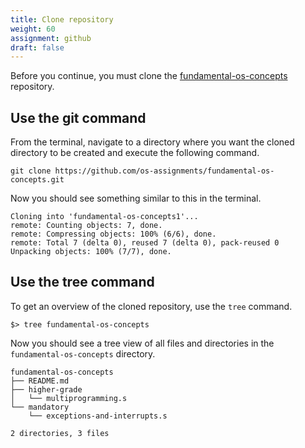 ```yaml
---
title: Clone repository
weight: 60
assignment: github
draft: false
---
```


Before you continue, you must clone the [fundamental-os-concepts][repo] repository.

[repo]: https://github.com/os-assignments/fundamental-os-concepts.git


## Use the git command

From the terminal, navigate to a directory where you want the cloned directory
to be created and execute the following command.

``` text
git clone https://github.com/os-assignments/fundamental-os-concepts.git
```

Now you should see something similar to this in the terminal.

``` text
Cloning into 'fundamental-os-concepts1'...
remote: Counting objects: 7, done.
remote: Compressing objects: 100% (6/6), done.
remote: Total 7 (delta 0), reused 7 (delta 0), pack-reused 0
Unpacking objects: 100% (7/7), done.
```

## Use the tree command

To get an overview of the cloned repository, use the `tree` command.

``` text
$> tree fundamental-os-concepts
```

Now you should see a tree view of all files and directories in the
`fundamental-os-concepts` directory.

``` text
fundamental-os-concepts
├── README.md
├── higher-grade
│   └── multiprogramming.s
└── mandatory
    └── exceptions-and-interrupts.s

2 directories, 3 files
```

